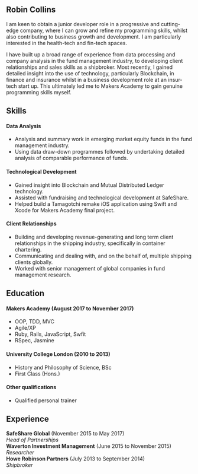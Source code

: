 ## Robin Collins

I am keen to obtain a junior developer role in a progressive and cutting-edge company, where I can grow and refine my programming skills, whilst also contributing to business growth and development. I am particularly interested in the health-tech and fin-tech spaces.

I have built up a broad range of experience from data processing and company analysis in the fund management industry, to developing client relationships and sales skills as a shipbroker. Most recently, I gained detailed insight into the use of technology, particularly Blockchain, in finance and insurance whilst in a business development role at an insur-tech start up. This ultimately led me to Makers Academy to gain genuine programming skills myself.

## Skills

#### Data Analysis

- Analysis and summary work in emerging market equity funds in the fund management industry.
- Using data draw-down programmes followed by undertaking detailed analysis of comparable performance of funds.


#### Technological Development

- Gained insight into Blockchain and Mutual Distributed Ledger technology.
- Assisted with fundraising and technological development at SafeShare.
- Helped build a Tamagotchi remake iOS application using Swift and Xcode for Makers Academy final project.


#### Client Relationships

- Building and developing revenue-generating and long term client relationships in the shipping industry, specifically in container chartering.
- Communicating and dealing with, and on the behalf of, multiple shipping clients globally.
- Worked with senior management of global companies in fund management research.

## Education

#### Makers Academy (August 2017 to November 2017)

- OOP, TDD, MVC
- Agile/XP
- Ruby, Rails, JavaScript, Swfit
- RSpec, Jasmine

#### University College London (2010 to 2013)

- History and Philosophy of Science, BSc
- First Class (Hons.)

#### Other qualifications

- Qualified personal trainer

## Experience

**SafeShare Global** (November 2015 to May 2017)    
*Head of Partnerships*  
**Waverton Investment Management** (June 2015 to November 2015)   
*Researcher*  
**Howe Robinson Partners** (July 2013 to September 2014)    
*Shipbroker*
